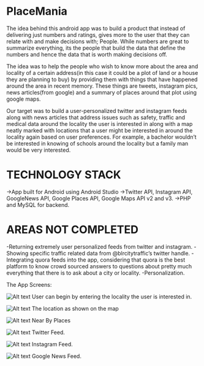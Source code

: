 # PlaceMania


The idea behind this android app was to build a product that instead of delivering just numbers and ratings, gives more to the user that they can relate with and make decisions with; People. While numbers are great to summarize everything, its the people that build the data that define the numbers and hence the data that is worth making decisions off.

The idea was to help the people who wish to know more about the area and locality of a certain address(in this case it could be a plot of land or a house they are planning to buy) by providing them with things that have happened around the area in recent memory. These things are tweets, instagram pics, news articles(from google) and a summary of places around that plot using google maps. 

Our target was to build a user-personalized twitter and instagram feeds along with news articles that address issues such as safety, traffic and medical data around the locality the user is interested in along with a map neatly marked with locations that a user might be interested in around the locality again based on user preferences. For example, a bachelor wouldn’t be interested in knowing of schools around the locality but a family man would be very interested. 


# TECHNOLOGY STACK

->App built for Android using Android Studio
->Twitter API, Instagram API, GoogleNews API, Google Places API, Google Maps API v2 and v3.
->PHP and MySQL for backend. 

# AREAS NOT COMPLETED

-Returning extremely user personalized feeds from twitter and instagram.
-Showing specific traffic related data from @blrcitytraffic’s twitter handle. 
-Integrating quora feeds into the app, considering that quora is the best platform to know crowd sourced answers to questions about pretty much everything that there is to ask about a city or locality. 
-Personalization. 

The App Screens:

![Alt text](E:\ScreenSHots\one.png)
User can begin by entering the locality the user is interested in.  

![Alt text](E:\ScreenSHots\two.png)
The location as shown on the map

![Alt text](E:\ScreenSHots\three.png)
Near By Places

![Alt text](E:\ScreenSHots\four.png)
Twitter Feed.

![Alt text](E:\ScreenSHots\five.png)
Instagram Feed.

![Alt text](E:\ScreenSHots\six.png)
Google News Feed. 
